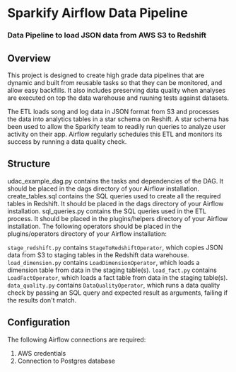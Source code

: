 # Sparkify Airflow Data Pipeline
###  Data Pipeline to load JSON data from AWS S3 to Redshift

## Overview

This project is designed to create high grade data pipelines that are dynamic and built from reusable tasks so that they can be monitored, and allow easy backfills. It also includes preserving data quality when analyses are executed on top the data warehouse and ruuning tests against datasets.


The ETL loads song and log data in JSON format from S3 and processes the data into analytics tables in a star schema on Reshift. A star schema has been used to allow the Sparkify team to readily run queries to analyze user activity on their app. Airflow regularly schedules this ETL and monitors its success by running a data quality check.

## Structure
udac_example_dag.py contains the tasks and dependencies of the DAG. It should be placed in the dags directory of your Airflow installation.
create_tables.sql contains the SQL queries used to create all the required tables in Redshift. It should be placed in the dags directory of your Airflow installation.
sql_queries.py contains the SQL queries used in the ETL process. It should be placed in the plugins/helpers directory of your Airflow installation.
The following operators should be placed in the plugins/operators directory of your Airflow installation:

`stage_redshift.py` contains `StageToRedshiftOperator`, which copies JSON data from S3 to staging tables in the Redshift data warehouse.
`load_dimension.py` contains `LoadDimensionOperator`, which loads a dimension table from data in the staging table(s).
`load_fact.py` contains `LoadFactOperator`, which loads a fact table from data in the staging table(s).
`data_quality.py`  contains `DataQualityOperator`, which runs a data quality check by passing an SQL query and expected result as arguments, failing if the results don't match.
## Configuration

The following Airflow connections are required:

1. AWS credentials
2. Connection to Postgres database
